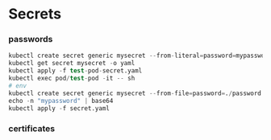 # Secrets

### passwords
```s
kubectl create secret generic mysecret --from-literal=password=mypassword
kubectl get secret mysecret -o yaml
kubectl apply -f test-pod-secret.yaml
kubectl exec pod/test-pod -it -- sh
# env
kubectl create secret generic mysecret --from-file=password=./password.txt
echo -n "mypassword" | base64
kubectl apply -f secret.yaml

```

### certificates
```s



```


